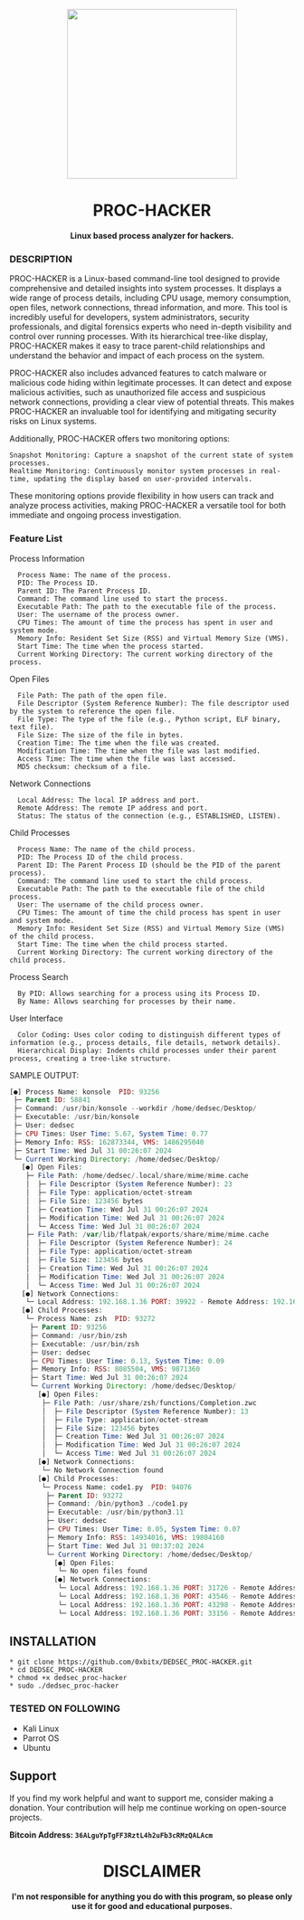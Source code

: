 
<p align="center">
<img src="https://media2.giphy.com/media/v1.Y2lkPTc5MGI3NjExempiaWZvd3ptcmN6cW5ncmRsNG1teTU2YnI3ejluczdrNjd3bWhxaCZlcD12MV9pbnRlcm5hbF9naWZfYnlfaWQmY3Q9Zw/3o6ZsUk0jb6m80uAg0/giphy.webp", width="300", height="300">
</p>

<h1 align="center"> PROC-HACKER </h1>

<p align="center">
  <b>Linux based process analyzer for hackers.</b>
</p>

### DESCRIPTION

PROC-HACKER is a Linux-based command-line tool designed to provide comprehensive and detailed insights into system processes. It displays a wide range of process details, including CPU usage, memory consumption, open files, network connections, thread information, and more. This tool is incredibly useful for developers, system administrators, security professionals, and digital forensics experts who need in-depth visibility and control over running processes. With its hierarchical tree-like display, PROC-HACKER makes it easy to trace parent-child relationships and understand the behavior and impact of each process on the system.

PROC-HACKER also includes advanced features to catch malware or malicious code hiding within legitimate processes. It can detect and expose malicious activities, such as unauthorized file access and suspicious network connections, providing a clear view of potential threats. This makes PROC-HACKER an invaluable tool for identifying and mitigating security risks on Linux systems.

Additionally, PROC-HACKER offers two monitoring options:

    Snapshot Monitoring: Capture a snapshot of the current state of system processes.
    Realtime Monitoring: Continuously monitor system processes in real-time, updating the display based on user-provided intervals.

These monitoring options provide flexibility in how users can track and analyze process activities, making PROC-HACKER a versatile tool for both immediate and ongoing process investigation.
### Feature List
  Process Information
  
      Process Name: The name of the process.
      PID: The Process ID.
      Parent ID: The Parent Process ID.
      Command: The command line used to start the process.
      Executable Path: The path to the executable file of the process.
      User: The username of the process owner.
      CPU Times: The amount of time the process has spent in user and system mode.
      Memory Info: Resident Set Size (RSS) and Virtual Memory Size (VMS).
      Start Time: The time when the process started.
      Current Working Directory: The current working directory of the process.
  
  Open Files
  
      File Path: The path of the open file.
      File Descriptor (System Reference Number): The file descriptor used by the system to reference the open file.
      File Type: The type of the file (e.g., Python script, ELF binary, text file).
      File Size: The size of the file in bytes.
      Creation Time: The time when the file was created.
      Modification Time: The time when the file was last modified.
      Access Time: The time when the file was last accessed.
      MD5 checksum: checksum of a file.
  
  Network Connections
  
      Local Address: The local IP address and port.
      Remote Address: The remote IP address and port.
      Status: The status of the connection (e.g., ESTABLISHED, LISTEN).
  
  Child Processes
  
      Process Name: The name of the child process.
      PID: The Process ID of the child process.
      Parent ID: The Parent Process ID (should be the PID of the parent process).
      Command: The command line used to start the child process.
      Executable Path: The path to the executable file of the child process.
      User: The username of the child process owner.
      CPU Times: The amount of time the child process has spent in user and system mode.
      Memory Info: Resident Set Size (RSS) and Virtual Memory Size (VMS) of the child process.
      Start Time: The time when the child process started.
      Current Working Directory: The current working directory of the child process.
  
  Process Search
  
      By PID: Allows searching for a process using its Process ID.
      By Name: Allows searching for processes by their name.
  
  User Interface
  
      Color Coding: Uses color coding to distinguish different types of information (e.g., process details, file details, network details).
      Hierarchical Display: Indents child processes under their parent process, creating a tree-like structure.

SAMPLE OUTPUT:
```php
[●] Process Name: konsole  PID: 93256
 ├─ Parent ID: 58841
 ├─ Command: /usr/bin/konsole --workdir /home/dedsec/Desktop/
 ├─ Executable: /usr/bin/konsole
 ├─ User: dedsec
 ├─ CPU Times: User Time: 5.67, System Time: 0.77
 ├─ Memory Info: RSS: 162873344, VMS: 1486295040
 ├─ Start Time: Wed Jul 31 00:26:07 2024
 └─ Current Working Directory: /home/dedsec/Desktop/
   [●] Open Files:
    ├─ File Path: /home/dedsec/.local/share/mime/mime.cache
    │  ├─ File Descriptor (System Reference Number): 23
    │  ├─ File Type: application/octet-stream
    │  ├─ File Size: 123456 bytes
    │  ├─ Creation Time: Wed Jul 31 00:26:07 2024
    │  ├─ Modification Time: Wed Jul 31 00:26:07 2024
    │  └─ Access Time: Wed Jul 31 00:26:07 2024
    ├─ File Path: /var/lib/flatpak/exports/share/mime/mime.cache
    │  ├─ File Descriptor (System Reference Number): 24
    │  ├─ File Type: application/octet-stream
    │  ├─ File Size: 123456 bytes
    │  ├─ Creation Time: Wed Jul 31 00:26:07 2024
    │  ├─ Modification Time: Wed Jul 31 00:26:07 2024
    │  └─ Access Time: Wed Jul 31 00:26:07 2024
   [●] Network Connections:
    └─ Local Address: 192.168.1.36 PORT: 39922 - Remote Address: 192.168.1.1 PORT: 23 - Status: SYN_SENT
   [●] Child Processes:
    └─ Process Name: zsh  PID: 93272
     ├─ Parent ID: 93256
     ├─ Command: /usr/bin/zsh
     ├─ Executable: /usr/bin/zsh
     ├─ User: dedsec
     ├─ CPU Times: User Time: 0.13, System Time: 0.09
     ├─ Memory Info: RSS: 8085504, VMS: 9871360
     ├─ Start Time: Wed Jul 31 00:26:07 2024
     └─ Current Working Directory: /home/dedsec/Desktop/
       [●] Open Files:
        ├─ File Path: /usr/share/zsh/functions/Completion.zwc
        │  ├─ File Descriptor (System Reference Number): 13
        │  ├─ File Type: application/octet-stream
        │  ├─ File Size: 123456 bytes
        │  ├─ Creation Time: Wed Jul 31 00:26:07 2024
        │  ├─ Modification Time: Wed Jul 31 00:26:07 2024
        │  └─ Access Time: Wed Jul 31 00:26:07 2024
       [●] Network Connections:
        └─ No Network Connection found
       [●] Child Processes:
        └─ Process Name: code1.py  PID: 94076
         ├─ Parent ID: 93272
         ├─ Command: /bin/python3 ./code1.py
         ├─ Executable: /usr/bin/python3.11
         ├─ User: dedsec
         ├─ CPU Times: User Time: 0.05, System Time: 0.07
         ├─ Memory Info: RSS: 14934016, VMS: 19804160
         ├─ Start Time: Wed Jul 31 00:37:02 2024
         └─ Current Working Directory: /home/dedsec/Desktop/
           [●] Open Files:
            └─ No open files found
           [●] Network Connections:
            └─ Local Address: 192.168.1.36 PORT: 31726 - Remote Address: 34.207.243.93 PORT: 443 - Status: ESTABLISHED
            └─ Local Address: 192.168.1.36 PORT: 43546 - Remote Address: 140.12.113.25 PORT: 443 - Status: ESTABLISHED
            └─ Local Address: 192.168.1.36 PORT: 43298 - Remote Address: 34.127.148.161 PORT: 443 - Status: ESTABLISHED
            └─ Local Address: 192.168.1.36 PORT: 33156 - Remote Address: 34.117.223.93 PORT: 443 - Status: ESTABLISHED
```

## INSTALLATION 
    * git clone https://github.com/0xbitx/DEDSEC_PROC-HACKER.git
    * cd DEDSEC_PROC-HACKER
    * chmod +x dedsec_proc-hacker
    * sudo ./dedsec_proc-hacker

### TESTED ON FOLLOWING
* Kali Linux 
* Parrot OS 
* Ubuntu

## Support

If you find my work helpful and want to support me, consider making a donation. Your contribution will help me continue working on open-source projects.

**Bitcoin Address: `36ALguYpTgFF3RztL4h2uFb3cRMzQALAcm`**

<h1 align="center"> DISCLAIMER </h1>

<h4 align="center">I'm not responsible for anything you do with this program, so please only use it for good and educational purposes. </h4>
